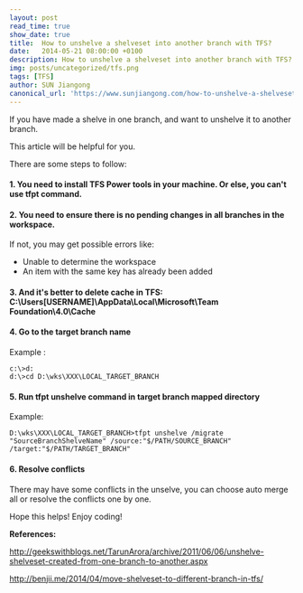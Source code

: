 ```yaml
---
layout: post
read_time: true
show_date: true
title:  How to unshelve a shelveset into another branch with TFS?
date:   2014-05-21 08:00:00 +0100
description: How to unshelve a shelveset into another branch with TFS? Team Foundation Server, DevOps
img: posts/uncategorized/tfs.png
tags: [TFS]
author: SUN Jiangong
canonical_url: 'https://www.sunjiangong.com/how-to-unshelve-a-shelveset-into-another-branch-with-tfs.html'
---
```


If you have made a shelve in one branch, and want to unshelve it to another branch. 

This article will be helpful for you.

There are some steps to follow:

#### 1. You need to install TFS Power tools in your machine. Or else, you can't use tfpt command.

#### 2. You need to ensure there is no pending changes in all branches in the workspace. 

If not, you may get possible errors like:
- Unable to determine the workspace
- An item with the same key has already been added

<!--more-->

#### 3. And it's better to delete cache in TFS: C:\Users[USERNAME]\AppData\Local\Microsoft\Team Foundation\4.0\Cache

#### 4. Go to the target branch name

Example : 

```batch
c:\>d:
d:\>cd D:\wks\XXX\LOCAL_TARGET_BRANCH
```

#### 5. Run tfpt unshelve command in target branch mapped directory

Example:

```batch
D:\wks\XXX\LOCAL_TARGET_BRANCH>tfpt unshelve /migrate "SourceBranchShelveName" /source:"$/PATH/SOURCE_BRANCH" /target:"$/PATH/TARGET_BRANCH" 
```

#### 6. Resolve conflicts

There may have some conflicts in the unselve, you can choose auto merge all or resolve the conflicts one by one.


Hope this helps! Enjoy coding!




**References:**

http://geekswithblogs.net/TarunArora/archive/2011/06/06/unshelve-shelveset-created-from-one-branch-to-another.aspx

http://benjii.me/2014/04/move-shelveset-to-different-branch-in-tfs/




